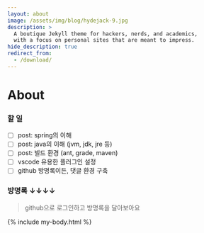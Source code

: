 ```yaml
---
layout: about
image: /assets/img/blog/hydejack-9.jpg
description: >
  A boutique Jekyll theme for hackers, nerds, and academics,
  with a focus on personal sites that are meant to impress.
hide_description: true
redirect_from:
  - /download/
---
```


# About

<!--author-->

### 할 일

- [ ] post: spring의 이해
- [ ] post: java의 이해 (jvm, jdk, jre 등)
- [ ] post: 빌드 환경 (ant, grade, maven) 
- [ ] vscode 유용한 플러그인 설정
- [ ] github 방명록이든, 댓글 환경 구축

### 방명록 ↓↓↓↓

> github으로 로그인하고 방명록을 달아보아요

{% include my-body.html %}